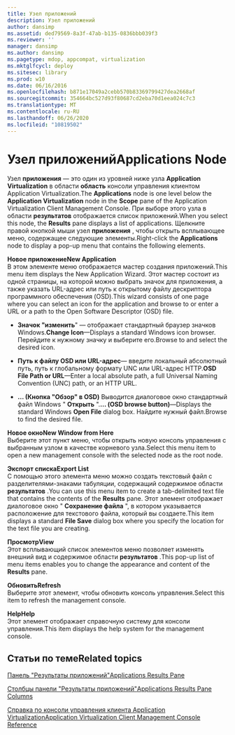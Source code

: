 ```yaml
---
title: Узел приложений
description: Узел приложений
author: dansimp
ms.assetid: ded79569-8a3f-47ab-b135-0836bbb039f3
ms.reviewer: ''
manager: dansimp
ms.author: dansimp
ms.pagetype: mdop, appcompat, virtualization
ms.mktglfcycl: deploy
ms.sitesec: library
ms.prod: w10
ms.date: 06/16/2016
ms.openlocfilehash: b871e17049a2cebb570b83369799427dea2668af
ms.sourcegitcommit: 354664bc527d93f80687cd2eba70d1eea024c7c3
ms.translationtype: MT
ms.contentlocale: ru-RU
ms.lasthandoff: 06/26/2020
ms.locfileid: "10819502"
---
```

# <span data-ttu-id="e0d62-103">Узел приложений</span><span class="sxs-lookup"><span data-stu-id="e0d62-103">Applications Node</span></span>


<span data-ttu-id="e0d62-104">Узел **приложения** — это один из уровней ниже узла **Application Virtualization** в области **область** консоли управления клиентом Application Virtualization.</span><span class="sxs-lookup"><span data-stu-id="e0d62-104">The **Applications** node is one level below the **Application Virtualization** node in the **Scope** pane of the Application Virtualization Client Management Console.</span></span> <span data-ttu-id="e0d62-105">При выборе этого узла в области **результатов** отображается список приложений.</span><span class="sxs-lookup"><span data-stu-id="e0d62-105">When you select this node, the **Results** pane displays a list of applications.</span></span> <span data-ttu-id="e0d62-106">Щелкните правой кнопкой мыши узел **приложения** , чтобы открыть всплывающее меню, содержащее следующие элементы.</span><span class="sxs-lookup"><span data-stu-id="e0d62-106">Right-click the **Applications** node to display a pop-up menu that contains the following elements.</span></span>

<a href="" id="new-application"></a>**<span data-ttu-id="e0d62-107">Новое приложение</span><span class="sxs-lookup"><span data-stu-id="e0d62-107">New Application</span></span>**  
<span data-ttu-id="e0d62-108">В этом элементе меню отображается мастер создания приложений.</span><span class="sxs-lookup"><span data-stu-id="e0d62-108">This menu item displays the New Application Wizard.</span></span> <span data-ttu-id="e0d62-109">Этот мастер состоит из одной страницы, на которой можно выбрать значок для приложения, а также указать URL-адрес или путь к открытому файлу дескриптора программного обеспечения (OSD).</span><span class="sxs-lookup"><span data-stu-id="e0d62-109">This wizard consists of one page where you can select an icon for the application and browse to or enter a URL or a path to the Open Software Descriptor (OSD) file.</span></span>

-   <span data-ttu-id="e0d62-110">**Значок "изменить**" — отображает стандартный браузер значков Windows.</span><span class="sxs-lookup"><span data-stu-id="e0d62-110">**Change Icon**—Displays a standard Windows icon browser.</span></span> <span data-ttu-id="e0d62-111">Перейдите к нужному значку и выберите его.</span><span class="sxs-lookup"><span data-stu-id="e0d62-111">Browse to and select the desired icon.</span></span>

-   <span data-ttu-id="e0d62-112">**Путь к файлу OSD или URL-адрес**— введите локальный абсолютный путь, путь к глобальному формату UNC или URL-адрес HTTP.</span><span class="sxs-lookup"><span data-stu-id="e0d62-112">**OSD File Path or URL**—Enter a local absolute path, a full Universal Naming Convention (UNC) path, or an HTTP URL.</span></span>

-   <span data-ttu-id="e0d62-113">**... (Кнопка "Обзор" в OSD)** Выводится диалоговое окно стандартный файл Windows " **Открыть** ".</span><span class="sxs-lookup"><span data-stu-id="e0d62-113">**... (OSD browse button)**—Displays the standard Windows **Open File** dialog box.</span></span> <span data-ttu-id="e0d62-114">Найдите нужный файл.</span><span class="sxs-lookup"><span data-stu-id="e0d62-114">Browse to find the desired file.</span></span>

<a href="" id="new-window-from-here"></a>**<span data-ttu-id="e0d62-115">Новое окно</span><span class="sxs-lookup"><span data-stu-id="e0d62-115">New Window from Here</span></span>**  
<span data-ttu-id="e0d62-116">Выберите этот пункт меню, чтобы открыть новую консоль управления с выбранным узлом в качестве корневого узла.</span><span class="sxs-lookup"><span data-stu-id="e0d62-116">Select this menu item to open a new management console with the selected node as the root node.</span></span>

<a href="" id="export-list"></a>**<span data-ttu-id="e0d62-117">Экспорт списка</span><span class="sxs-lookup"><span data-stu-id="e0d62-117">Export List</span></span>**  
<span data-ttu-id="e0d62-118">С помощью этого элемента меню можно создать текстовый файл с разделителями-знаками табуляции, содержащий содержимое области **результатов** .</span><span class="sxs-lookup"><span data-stu-id="e0d62-118">You can use this menu item to create a tab-delimited text file that contains the contents of the **Results** pane.</span></span> <span data-ttu-id="e0d62-119">Этот элемент отображает диалоговое окно " **Сохранение файла** ", в котором указывается расположение для текстового файла, который вы создаете.</span><span class="sxs-lookup"><span data-stu-id="e0d62-119">This item displays a standard **File Save** dialog box where you specify the location for the text file you are creating.</span></span>

<a href="" id="view"></a>**<span data-ttu-id="e0d62-120">Просмотр</span><span class="sxs-lookup"><span data-stu-id="e0d62-120">View</span></span>**  
<span data-ttu-id="e0d62-121">Этот всплывающий список элементов меню позволяет изменять внешний вид и содержимое области **результатов** .</span><span class="sxs-lookup"><span data-stu-id="e0d62-121">This pop-up list of menu items enables you to change the appearance and content of the **Results** pane.</span></span>

<a href="" id="refresh"></a>**<span data-ttu-id="e0d62-122">Обновить</span><span class="sxs-lookup"><span data-stu-id="e0d62-122">Refresh</span></span>**  
<span data-ttu-id="e0d62-123">Выберите этот элемент, чтобы обновить консоль управления.</span><span class="sxs-lookup"><span data-stu-id="e0d62-123">Select this item to refresh the management console.</span></span>

<a href="" id="help"></a>**<span data-ttu-id="e0d62-124">Help</span><span class="sxs-lookup"><span data-stu-id="e0d62-124">Help</span></span>**  
<span data-ttu-id="e0d62-125">Этот элемент отображает справочную систему для консоли управления.</span><span class="sxs-lookup"><span data-stu-id="e0d62-125">This item displays the help system for the management console.</span></span>

## <span data-ttu-id="e0d62-126">Статьи по теме</span><span class="sxs-lookup"><span data-stu-id="e0d62-126">Related topics</span></span>


[<span data-ttu-id="e0d62-127">Панель "Результаты приложений"</span><span class="sxs-lookup"><span data-stu-id="e0d62-127">Applications Results Pane</span></span>](applications-results-pane.md)

[<span data-ttu-id="e0d62-128">Столбцы панели "Результаты приложений"</span><span class="sxs-lookup"><span data-stu-id="e0d62-128">Applications Results Pane Columns</span></span>](applications-results-pane-columns.md)

[<span data-ttu-id="e0d62-129">Справка по консоли управления клиента Application Virtualization</span><span class="sxs-lookup"><span data-stu-id="e0d62-129">Application Virtualization Client Management Console Reference</span></span>](application-virtualization-client-management-console-reference.md)

 

 





